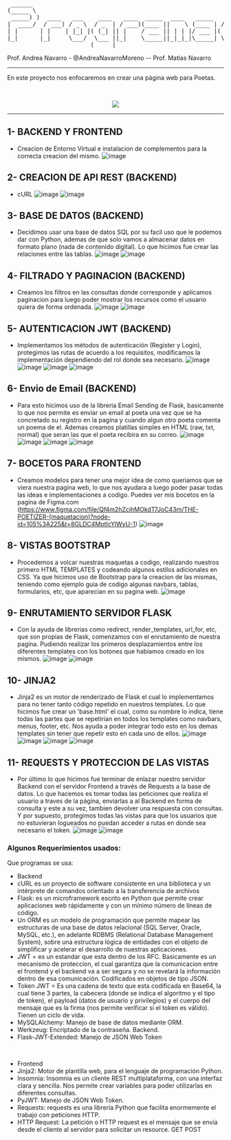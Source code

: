 
<pre>
 ______                                                           _                       _ 
(_____ \                                                         (_)                     | |
 _____) )  ____   ___    ____   ____  _____  ____   _____   ____  _   ___   ____   _____ | |
|  ____/  / ___) / _ \  / _  | / ___)(____ ||    \ (____ | / ___)| | / _ \ |  _ \ (_____)| |
| |      | |    | |_| |( (_| || |    / ___ || | | |/ ___ |( (___ | || |_| || | | |       | |
|_|      |_|     \___/  \___ ||_|    \_____||_|_|_|\_____| \____)|_| \___/ |_| |_|       |_|
                       (_____|                                                              
</pre>

Prof. Andrea Navarro - @AndreaNavarroMoreno -- Prof. Matias Navarro 

-----------------------------------------------------------------------------------------------------------------------------------------

En este proyecto nos enfocaremos en crear una página web para Poetas.

<br>

<p align='center'>
 <img src='https://user-images.githubusercontent.com/83615514/202943480-72f8dadd-8d37-468e-a9bf-16638dbb4410.png'>
</p>


-----------------------------------------------------------------------------------------------------------------------------------------

  ##
## 1- BACKEND Y FRONTEND
  - Creacion de Entorno Virtual e instalacion de complementos para la correcta creacion del mismo.
  ![image](https://user-images.githubusercontent.com/83615514/202869917-6105b45e-2660-406b-b11e-dac463d22786.png)


## 2- CREACION DE API REST (BACKEND)
  - cURL
  ![image](https://user-images.githubusercontent.com/83615514/202869946-27aeef8d-80ca-4bef-8de4-0bb0b49f7a83.png)
  ![image](https://user-images.githubusercontent.com/83615514/202869960-243388e2-b294-4839-92b5-096efa27a6ef.png)


## 3- BASE DE DATOS (BACKEND)
  - Decidimos usar una base de datos SQL por su facil uso que le podemos dar con Python, ademas de que solo vamos a almacenar datos en formato plano (nada de contenido digital).
  Lo que hicimos fue crear las relaciones entre las tablas.
  ![image](https://user-images.githubusercontent.com/83615514/202870493-00450846-eac0-42c4-bdab-8206a895e501.png)
  ![image](https://user-images.githubusercontent.com/83615514/203188950-df0c74b2-4fe3-4063-aad3-a937fb3c41b8.png)


## 4- FILTRADO Y PAGINACION (BACKEND)
  -  Creamos los filtros en las consultas donde corresponde y aplicamos paginacion para luego poder mostrar los recursos como el usuario quiera de forma ordenada.
  ![image](https://user-images.githubusercontent.com/83615514/202876183-4485a70d-29e5-41c4-9192-cd1ed70624aa.png)
  ![image](https://user-images.githubusercontent.com/83615514/202876186-5939b5e6-5c20-4dc8-910b-50db38d4ab6a.png)

## 5- AUTENTICACION JWT (BACKEND)
  - Implementamos los métodos de autenticación (Register y Login), protegimos las rutas de acuerdo a los requisitos, modificamos la implementación dependiendo del rol donde sea necesario.
 ![image](https://user-images.githubusercontent.com/83615514/202876276-ba7d8860-7056-4c51-b2cb-5df17e9f60a1.png)
 ![image](https://user-images.githubusercontent.com/83615514/202876281-40c9a6fc-4d9e-4774-8a60-ecc3ff5476ee.png)
 ![image](https://user-images.githubusercontent.com/83615514/202876301-e24c1ae1-6047-4767-8cd4-c5899b17b1e6.png)
 ![image](https://user-images.githubusercontent.com/83615514/202876327-02121067-b93f-44de-83b2-0deccf7eb8fb.png)

## 6- Envio de Email (BACKEND)
  - Para esto hicimos uso de la libreria Email Sending de Flask, basicamente lo que nos permite es enviar un email al poeta una vez que se ha concretado su registro en la pagina y cuando algun otro poeta comenta un poema de el. Ademas creamos platillas simples en HTML (raw, txt, normal) que seran las que el poeta recibira en su correo.
  ![image](https://user-images.githubusercontent.com/83615514/202876406-f70d6589-48be-400f-ba2b-5a05a711ad3a.png)
  ![image](https://user-images.githubusercontent.com/83615514/202876412-b9c8b5d4-9c55-4733-88b2-65d1262b11f2.png)
  ![image](https://user-images.githubusercontent.com/83615514/202876427-2a0a0498-1154-4b4b-b03c-afd6d48537fd.png)
  ![image](https://user-images.githubusercontent.com/83615514/203184857-40a5950c-f9da-4195-b4a1-01e63a056fdd.png)


## 7- BOCETOS PARA FRONTEND
  - Creamos modelos para tener una mejor idea de como queriamos que se viera nuestra pagina web, lo que nos ayudara a luego poder pasar todas las ideas e implementaciones a codigo. Puedes ver mis bocetos en la pagina de Figma.com (https://www.figma.com/file/Qf4m2hZcihMOkdT7JoC43m/THE-POETIZER-(maquetacion)?node-id=105%3A225&t=8GLDC4MptIcYlWyU-1)
  ![image](https://user-images.githubusercontent.com/83615514/202876568-feb1095f-b3f1-4d25-9761-d110b5f18e4a.png)

## 8- VISTAS BOOTSTRAP
- Procedemos a volcar nuestras maquetas a codigo, realizando nuestros primero HTML TEMPLATES y codeando algunos estilos adicionales en CSS. Ya que hicimos uso de Bootstrap para la creacion de las mismas, teniendo como ejemplo guia de codigo algunas navbars, tablas, formularios, etc, que aparecian en su pagina web.
![image](https://user-images.githubusercontent.com/83615514/202876729-614c7209-c3fe-4379-bad4-5c6d33e04180.png)

## 9- ENRUTAMIENTO SERVIDOR FLASK
- Con la ayuda de librerias como redirect, render_templates, url_for, etc, que son propias de Flask, comenzamos con el enrutamiento de nuestra pagina. Pudiendo realizar los primeros desplazamientos entre los diferentes templates con los botones que habiamos creado en los mismos.
![image](https://user-images.githubusercontent.com/83615514/202876927-3dea38f6-9ad4-454e-909e-3283cd35fcec.png)
![image](https://user-images.githubusercontent.com/83615514/202876941-2bdd39cf-00ed-43e9-a971-8a1cf1dfa5f6.png)

## 10- JINJA2
- Jinja2 es un motor de renderizado de Flask el cual lo implementamos para no tener tanto código repetido en nuestros templates. Lo que hicimos fue crear un 'base.html' el cual, como su nombre lo indica, tiene todas las partes que se repetirian en todos los templates como navbars, menus, footer, etc. Nos ayuda a poder integrar todo esto en los demas templates sin tener que repetir esto en cada uno de ellos.
 ![image](https://user-images.githubusercontent.com/83615514/202944417-68bd5a12-c357-479e-badd-ff2e08959f18.png)
 ![image](https://user-images.githubusercontent.com/83615514/202944529-ce8e91cc-1102-4649-95b6-cf3e1907437d.png)
 ![image](https://user-images.githubusercontent.com/83615514/202944559-4f154603-652e-4a5e-8f47-dae8efbaa518.png)
 ![image](https://user-images.githubusercontent.com/83615514/202944985-fd36d243-51d4-415b-8405-7b823d47324c.png)

## 11- REQUESTS Y PROTECCION DE LAS VISTAS
- Por último lo que hicimos fue terminar de enlazar nuestro servidor Backend con el servidor Frontend a través de Requests a la base de datos. Lo que hacemos es tomar todas las peticiones que realiza el usuario a traves de la página, enviarlas a al Backend en forma de consulta y este a su vez, tambien devolver una respuesta con consultas. Y por supuesto, protegimos todas las vistas para que los usuarios que no estuvieran logueados no puedan acceder a rutas en donde sea necesario el token.
  ![image](https://user-images.githubusercontent.com/83615514/202945178-ac37836b-29ef-4224-9975-8a7326b7b261.png)
  ![image](https://user-images.githubusercontent.com/83615514/202945343-826d1014-4f2c-4355-bded-b060aa04a210.png) 


### Algunos Requerimientos usados:
Que programas se usa:
-    Backend
  - cURL es un proyecto de software consistente en una biblioteca y un intérprete de comandos orientado a la transferencia de archivos
  - Flask: es un microframework escrito en Python que permite crear aplicaciones web rápidamente y con un mínimo número de líneas de código.
  - Un ORM es un modelo de programación que permite mapear las estructuras de una base de datos relacional (SQL Server, Oracle, MySQL, etc.), en adelante RDBMS (Relational Database Management System), sobre una estructura lógica de entidades con el objeto de simplificar y acelerar el desarrollo de nuestras aplicaciones.
  - JWT = es un estandar que esta dentro de los RFC. Basicamente es un mecanismo de proteccion, el cual garantiza que la comunicacion entre el frontend y el backend va a ser segura y no se revelará la información dentro de esa comunicación. Codificados en objetos de tipo JSON.
  - Token JWT = Es una cadena de texto que esta codificada en Base64, la cual tiene 3 partes, la cabecera (donde se indica el algoritmo y el tipo de token), el payload (datos de usuario y privilegios) y el cuerpo del mensaje que es la firma (nos permite verificar si el token es válido). Tienen un ciclo de vida.
  - MySQLAlchemy: Manejo de base de datos mediante ORM.
  - Werkzeug: Encriptado de la contraseña. Backend.
  - Flask-JWT-Extended: Manejo de JSON Web Token

<br>

-    Frontend
  - Jinja2: Motor de plantilla web, para el lenguaje de programación Python.
  - Insomnia: Insomnia es un cliente REST multiplataforma, con una interfaz clara y sencilla. Nos permite crear variables para poder utilizarlas en diferentes consultas.
  - PyJWT: Manejo de JSON Web Token.
  - Requests: requests es una librería Python que facilita enormemente el trabajo con peticiones HTTP. 
  - HTTP Request: La petición o HTTP request es el mensaje que se envía desde el cliente al servidor para solicitar un resource. GET POST
